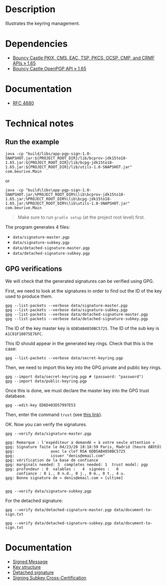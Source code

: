 # Description

Illustrates the keyring management.

# Dependencies

* [Bouncy Castle PKIX, CMS, EAC, TSP, PKCS, OCSP, CMP, and CRMF APIs » 1.65](https://mvnrepository.com/artifact/org.bouncycastle/bcpkix-jdk15to18/1.65)
* [Bouncy Castle OpenPGP API » 1.65](https://mvnrepository.com/artifact/org.bouncycastle/bcpg-jdk15to18/1.65)

# Documentation

* [RFC 4880](https://tools.ietf.org/html/rfc4880)

# Technical notes

## Run the example

    java -cp "build/libs/app-pgp-sign-1.0-SNAPSHOT.jar:${PROJECT_ROOT_DIR}/lib/bcprov-jdk15to18-1.65.jar:${PROJECT_ROOT_DIR}/lib/bcpg-jdk15to18-1.65.jar:${PROJECT_ROOT_DIR}/lib/utils-1.0-SNAPSHOT.jar" com.beurive.Main

or

    java -cp "build\libs\app-pgp-sign-1.0-SNAPSHOT.jar;%PROJECT_ROOT_DIR%\lib\bcprov-jdk15to18-1.65.jar;%PROJECT_ROOT_DIR%\lib\bcpg-jdk15to18-1.65.jar;%PROJECT_ROOT_DIR%\lib\utils-1.0-SNAPSHOT.jar" com.beurive.Main

> Make sure to run `gradle setup` (at the project root level) first.

The program generates 4 files:

* `data/signature-master.pgp`
* `data/signature-subkey.pgp`
* `data/detached-signature-master.pgp`
* `data/detached-signature-subkey.pgp`

## GPG verifications

We will check that the generated signatures can be verified using GPG.

First, we need to look at the signatures in order to find out the ID of the key used to produce them.

    gpg --list-packets --verbose data/signature-master.pgp
    gpg --list-packets --verbose data/signature-subkey.pgp
    gpg --list-packets --verbose data/detached-signature-master.pgp
    gpg --list-packets --verbose data/detached-signature-subkey.pgp

The ID of the key master key is `6DB5AB4850BC5725`.
The ID of the sub key is `A1C01F10075E76FC`.

This ID should appear in the generated key rings.
Check that this is the case:

    gpg --list-packets --verbose data/secret-keyring.pgp

Then, we need to import this key into the GPG private and public key rings.
    
    gpg --import data/secret-keyring.pgp # (password: "password")
    gpg --import data/public-keyring.pgp

Once this is done, we must declare the master key into the GPG trust database. 

    gpg --edit-key ED6D403D57997E53

Then, enter the command `trust` (see [this link](https://unix.stackexchange.com/questions/407062/gpg-list-keys-command-outputs-uid-unknown-after-importing-private-key-onto)).

OK. Now you can verify the signatures.
    
    gpg --verify data/signature-master.pgp

    gpg: Remarque : l'expéditeur a demandé « à votre seule attention »
    gpg: Signature faite le 04/23/20 18:18:59 Paris, Madrid (heure dÆÚtÚ)
    gpg:                avec la clef RSA 6DB5AB4850BC5725
    gpg:                issuer "denis@email.com"
    gpg: vérification de la base de confiance
    gpg: marginals needed: 3  completes needed: 1  trust model: pgp
    gpg: profondeur : 0  valables :   4  signées :   0
         confiance : 0 i., 0 n.d., 0 j., 0 m., 0 t., 4 u.
    gpg: Bonne signature de « denis@email.com » [ultime]


    gpg --verify data/signature-subkey.pgp

For the detached signature:
        
    gpg --verify data/detached-signature-master.pgp data/document-to-sign.txt

    gpg --verify data/detached-signature-subkey.pgp data/document-to-sign.txt



# Documentation

* [Signed Message](https://under-the-hood.sequoia-pgp.org/signed-message/)
* [Key structure](https://gnupg.org/faq/subkey-cross-certify.html)
* [Detached signature](https://subversivebytes.wordpress.com/2013/12/10/pgp-cryptography-with-the-legion-of-the-bouncy-castle-part-5/)
* [Signing Subkey Cross-Certification](https://gnupg.org/faq/subkey-cross-certify.html)

